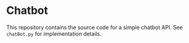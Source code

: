 # Chatbot

This repository contains the source code for a simple chatbot API. See `chatBot.py` for implementation details.
